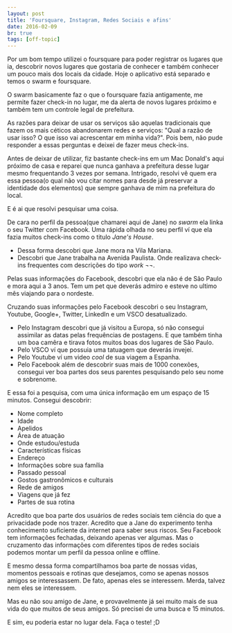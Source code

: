 ```yaml
---
layout: post
title: 'Foursquare, Instagram, Redes Sociais e afins'
date: 2016-02-09
br: true
tags: [off-topic]
---
```


Por um bom tempo utilizei o foursquare para poder registrar os lugares que ia, descobrir novos lugares que gostaria de conhecer e também conhecer um pouco mais dos locais da cidade. Hoje o aplicativo está separado e temos o swarm e foursquare.

<!--more-->

O swarm basicamente faz o que o foursquare fazia antigamente, me permite fazer check-in no lugar, me da alerta de novos lugares próximo e também tem um controle legal de prefeitura.

As razões para deixar de usar os serviços são aquelas tradicionais que fazem os mais céticos abandonarem redes e serviços: "Qual a razão de usar isso? O que isso vai acrescentar em minha vida?". Pois bem, não pude responder a essas perguntas e deixei de fazer meus check-ins.

Antes de deixar de utilizar, fiz bastante check-ins em um Mac Donald's aqui próximo de casa e reparei que nunca ganhava a prefeitura desse lugar mesmo frequentando 3 vezes por semana. Intrigado, resolvi vê quem era essa pessoa(o qual não vou citar nomes para desde já preservar a identidade dos elementos) que sempre ganhava de mim na prefeitura do local.

E é ai que resolvi pesquisar uma coisa.

De cara no perfil da pessoa(que chamarei aqui de Jane) no _swarm_ ela linka o seu Twitter com Facebook. Uma rápida olhada no seu perfil ví que ela fazia muitos check-ins como o titulo _Jane's House_.

- Dessa forma descobri que Jane mora na Vila Mariana.
- Descobri que Jane trabalha na Avenida Paulista. Onde realizava check-ins frequentes com descrições do tipo _work ¬¬_.

Pelas suas informações do Facebook, descobri que ela não é de São Paulo e mora aqui a 3 anos. Tem um pet que deverás admiro e esteve no ultimo mês viajando para o nordeste.

Cruzando suas informações pelo Facebook descobri o seu Instagram, Youtube, Google+, Twitter, LinkedIn e um VSCO desatualizado.

- Pelo Instagram descobri que já visitou a Europa, só não consegui assimilar as datas pelas frequências de postagens. E que também tinha um boa camêra e tirava fotos muitos boas dos lugares de São Paulo.
- Pelo VSCO ví que possuia uma tatuagem que deverás invejei.
- Pelo Youtube ví um video _cool_ de sua viagem a Espanha.
- Pelo Facebook além de descobrir suas mais de 1000 conexões, consegui ver boa partes dos seus parentes pesquisando pelo seu nome e sobrenome.

E essa foi a pesquisa, com uma única informação em um espaço de 15 minutos. Consegui descobrir:

- Nome completo
- Idade
- Apelidos
- Área de atuação
- Onde estudou/estuda
- Características físicas
- Endereço
- Informações sobre sua família
- Passado pessoal
- Gostos gastronômicos e culturais
- Rede de amigos
- Viagens que já fez
- Partes de sua rotina

Acredito que boa parte dos usuários de redes sociais tem ciência do que a privacidade pode nos trazer. Acredito que a Jane do experimento tenha conhecimento suficiente da internet para saber seus riscos. Seu Facebook tem informações fechadas, deixando apenas ver algumas. Mas o cruzamento das informações com diferentes tipos de redes sociais podemos montar um perfil da pessoa online e offline.

E mesmo dessa forma compartilhamos boa parte de nossas vidas, momentos pessoais e rotinas que desejamos, como se apenas nossos amigos se interessassem. De fato, apenas eles se interessem. Merda, talvez nem eles se interessem.

Mas eu não sou amigo de Jane, e provavelmente já sei muito mais de sua vida do que muitos de seus amigos. Só precisei de uma busca e 15 minutos.

E sim, eu poderia estar no lugar dela. Faça o teste! ;D

